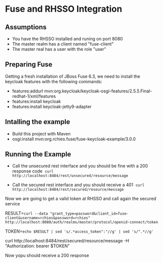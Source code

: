 Fuse and RHSSO Integration
============================================

Assumptions
---------------

* You have the RHSSO installed and runing on port 8080
* The master realm has a client named "fuse-client"
* The master real has a user with the role "user"


Preparing Fuse
-----------

Getting a fresh installation of JBoss Fuse 6.3, we need to install the keycloak features with the following commands:

* features:addurl mvn:org.keycloak/keycloak-osgi-features/2.5.5.Final-redhat-1/xml/features
* features:install keycloak
* features:install keycloak-jetty9-adapter

Intalling the example
-----------

* Build this project with Maven
* osgi:install mvn:org.rchies.fuse/fuse-keycloak-example/3.0.0

Running the Example
-------------------

* Call the unsecured rest interface and you should be fine with a 200 response code
  `curl http://localhost:8484/rest/unsecured/resource/message`

* Call the secured rest interface and you should receive a 401
  `curl http://localhost:8484/rest/secured/resource/message`
  
Now we are going to get a valid token at RHSSO and call again the secured service

RESULT=`curl --data "grant_type=password&client_id=fuse-client&username=rchies&password=rchies" http://localhost:8080/auth/realms/master/protocol/openid-connect/token`

TOKEN=`echo $RESULT | sed 's/.*access_token":"//g' | sed 's/".*//g'`

curl http://localhost:8484/rest/secured/resource/message -H "Authorization: bearer $TOKEN"

Now yopu should receive a 200 response
